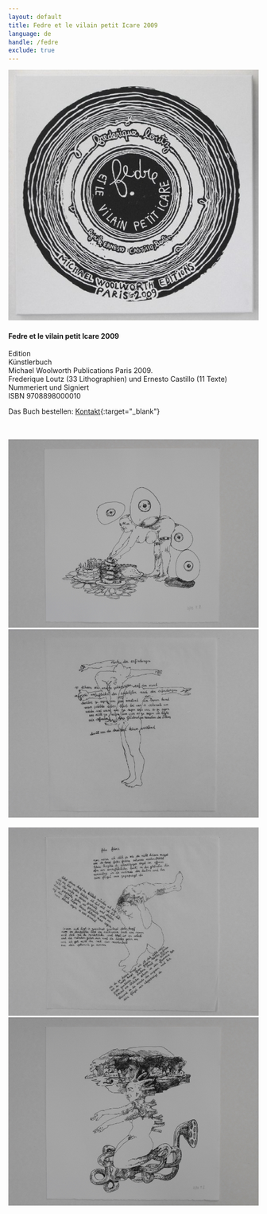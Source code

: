 ```yaml
---
layout: default
title: Fedre et le vilain petit Icare 2009
language: de
handle: /fedre
exclude: true
---
```


<a rel="lightbox" data-lightbox="example-1" href="/images/fedre-cover.jpg" title="Fedre Cover"><img src="/images/fedre-cover.jpg" alt="Fedre Cover" class="img-left"></a>
#### Fedre et le vilain petit Icare 2009 
  
Edition  
Künstlerbuch   
Michael Woolworth Publications Paris 2009.  
Frederique Loutz (33 Lithographien) und Ernesto Castillo (11 Texte)  
Nummeriert und Signiert  
ISBN 9708898000010  
  
Das Buch bestellen: [Kontakt](http://www.michaelwoolworth.com/contact "Kontakt"){:target="_blank"}
   
<br style="clear:both" />
<br style="clear:both" />
<a rel="lightbox" data-lightbox="example-1" href="/images/fedre1.jpg" title="Fedre 1"><img src="/images/fedre1.jpg" alt="Fedre 1" class="img-left2"></a>
<a rel="lightbox" data-lightbox="example-1" href="/images/fedre2.jpg" title="Fedre 2"><img src="/images/fedre2.jpg" alt="Fedre 2" class="img-right2"></a>
<br style="clear:both" />
<br style="clear:both" />
<a rel="lightbox" data-lightbox="example-1" href="/images/fedre3.jpg" title="Fedre 3"><img src="/images/fedre3.jpg" alt="Fedre 3" class="img-left2"></a>
<a rel="lightbox" data-lightbox="example-1" href="/images/fedre4.jpg" title="Fedre 4"><img src="/images/fedre4.jpg" alt="Fedre 4" class="img-right2"></a>
<br style="clear:both" />
<br style="clear:both" />


